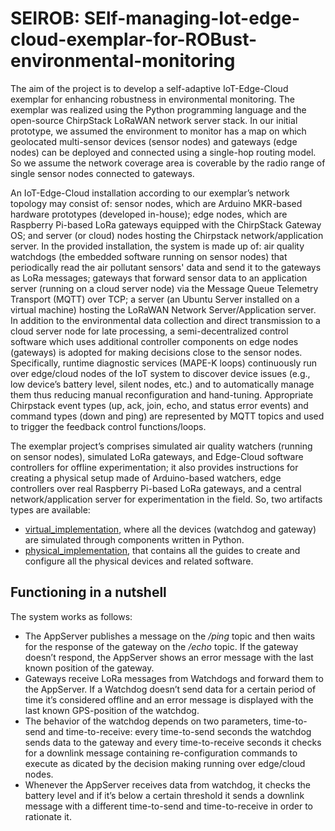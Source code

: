 # SEIROB: SElf-managing-Iot-edge-cloud-exemplar-for-ROBust-environmental-monitoring

The aim of the project is to develop a self-adaptive IoT-Edge-Cloud exemplar for enhancing robustness in environmental monitoring.  The exemplar was realized using the Python programming language and the open-source ChirpStack LoRaWAN network server stack.  In our initial prototype, we assumed the environment to monitor has a map on which geolocated multi-sensor devices (sensor nodes) and gateways (edge nodes) can be deployed and connected using a single-hop routing model. So we assume the network coverage area is coverable by the radio range of single sensor nodes connected to gateways. 

An IoT-Edge-Cloud installation according to our exemplar’s network topology may consist of: sensor nodes, which are Arduino MKR-based hardware prototypes (developed in-house); edge nodes, which are Raspberry Pi-based LoRa gateways equipped with the ChirpStack Gateway OS; and server (or cloud) nodes hosting the Chirpstack network/application server. In the provided installation, the system is made up of: air quality watchdogs (the embedded software running on sensor nodes) that periodically read the air pollutant sensors' data and send it to the gateways as LoRa messages; gateways that forward sensor data to an application server (running on a cloud server node) via the Message Queue Telemetry Transport (MQTT) over TCP; a server (an Ubuntu Server installed on a virtual machine) hosting the LoRaWAN Network Server/Application server. In addition to the environmental data collection and direct transmission to a cloud server node for late processing, a semi-decentralized control software which uses additional controller components on edge nodes (gateways) is adopted for making decisions close to the sensor nodes. Specifically, runtime diagnostic services (MAPE-K loops) continuously run over edge/cloud nodes of the IoT system to discover device issues (e.g., low device’s battery level, silent nodes, etc.) and to automatically manage them thus reducing manual reconfiguration and hand-tuning. Appropriate Chirpstack event types (up, ack, join, echo, and status error events) and command types (down and ping) are represented by MQTT topics and used to trigger the feedback control functions/loops.

The exemplar project’s comprises simulated air quality watchers (running on sensor nodes), simulated LoRa gateways, and Edge-Cloud software controllers for offline experimentation; it also provides instructions for creating a physical setup made of Arduino-based watchers, edge controllers over real Raspberry Pi-based LoRa gateways, and a central network/application server for experimentation in the field. 
So, two artifacts types are available:
* [virtual_implementation](virtual_implementation), where all the devices (watchdog and gateway) are simulated through components written in Python.
* [physical_implementation](physical_implementation), that contains all the guides to create and configure all the physical devices and related software.

## Functioning in a nutshell
The system works as follows:
* The AppServer publishes a message on the */ping* topic and then waits for the response of the gateway on the */echo* topic. If the gateway doesn’t respond, the AppServer shows an error message with the last known position of the gateway.
* Gateways receive LoRa messages from Watchdogs and forward them to the AppServer. If a Watchdog doesn’t send data for a certain period of time it’s considered offline and an error message is displayed with the last known GPS-position of the watchdog.
* The behavior of the watchdog depends on two parameters, time-to-send and time-to-receive: every time-to-send seconds the watchdog sends data to the gateway and every time-to-receive seconds it checks for a downlink message containing re-configuration commands to execute as dicated by the decision making running over edge/cloud nodes. 
* Whenever the AppServer receives data from watchdog, it checks the battery level and if it’s below a certain threshold it sends a downlink message with a different time-to-send and time-to-receive in order to rationate it.

